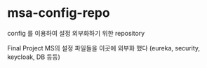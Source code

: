# msa-config-repo
config 를 이용하여 설정 외부화하기 위한 repository

Final Project MS의 설정 파일들을 이곳에 외부화 했다
(eureka, security, keycloak, DB  등등)
